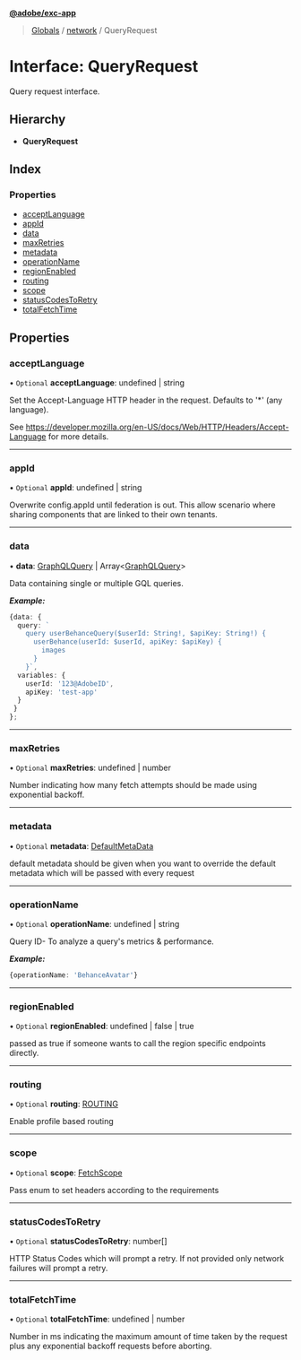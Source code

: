 **[@adobe/exc-app](../README.md)**

> [Globals](../README.md) / [network](../modules/network.md) / QueryRequest

# Interface: QueryRequest

Query request interface.

## Hierarchy

* **QueryRequest**

## Index

### Properties

* [acceptLanguage](network.queryrequest.md#acceptlanguage)
* [appId](network.queryrequest.md#appid)
* [data](network.queryrequest.md#data)
* [maxRetries](network.queryrequest.md#maxretries)
* [metadata](network.queryrequest.md#metadata)
* [operationName](network.queryrequest.md#operationname)
* [regionEnabled](network.queryrequest.md#regionenabled)
* [routing](network.queryrequest.md#routing)
* [scope](network.queryrequest.md#scope)
* [statusCodesToRetry](network.queryrequest.md#statuscodestoretry)
* [totalFetchTime](network.queryrequest.md#totalfetchtime)

## Properties

### acceptLanguage

• `Optional` **acceptLanguage**: undefined \| string

Set the Accept-Language HTTP header in the request. Defaults to '*' (any language).

See https://developer.mozilla.org/en-US/docs/Web/HTTP/Headers/Accept-Language for more details.

___

### appId

• `Optional` **appId**: undefined \| string

Overwrite config.appId until federation is out. This allow scenario where sharing components that are linked to their own tenants.

___

### data

•  **data**: [GraphQLQuery](network.graphqlquery.md) \| Array<[GraphQLQuery](network.graphqlquery.md)\>

Data containing single or multiple GQL queries.

***Example:***

```typescript
{data: {
  query: `
    query userBehanceQuery($userId: String!, $apiKey: String!) {
      userBehance(userId: $userId, apiKey: $apiKey) {
        images
      }
    }`,
  variables: {
    userId: '123@AdobeID',
    apiKey: 'test-app'
  }
 }
};
```

___

### maxRetries

• `Optional` **maxRetries**: undefined \| number

Number indicating how many fetch attempts should be made using exponential backoff.

___

### metadata

• `Optional` **metadata**: [DefaultMetaData](network.defaultmetadata.md)

default metadata should be given when you want to override the default metadata which will be passed with every request

___

### operationName

• `Optional` **operationName**: undefined \| string

Query ID- To analyze a query's metrics & performance.

***Example:***

```typescript
{operationName: 'BehanceAvatar'}
```

___

### regionEnabled

• `Optional` **regionEnabled**: undefined \| false \| true

passed as true if someone wants to call the region specific endpoints directly.

___

### routing

• `Optional` **routing**: [ROUTING](../enums/network.routing.md)

Enable profile based routing

___

### scope

• `Optional` **scope**: [FetchScope](../enums/network.fetchscope.md)

Pass enum to set headers according to the requirements

___

### statusCodesToRetry

• `Optional` **statusCodesToRetry**: number[]

HTTP Status Codes which will prompt a retry. If not provided only network failures
will prompt a retry.

___

### totalFetchTime

• `Optional` **totalFetchTime**: undefined \| number

Number in ms indicating the maximum amount of time taken by the request plus any exponential backoff
requests before aborting.
